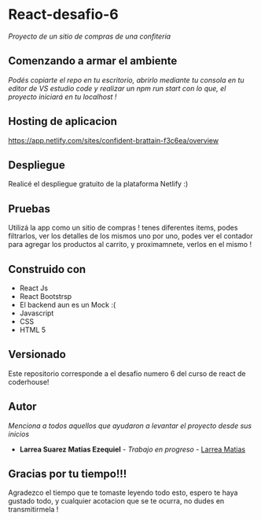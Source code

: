 # React-desafio-6

_Proyecto de un sitio de compras de una confiteria_

## Comenzando a armar el ambiente
_Podés copiarte el repo en tu escritorio, abrirlo mediante tu consola en tu editor de VS estudio code y realizar un npm run start con lo que, el proyecto iniciará en tu localhost !_

## Hosting de aplicacion

https://app.netlify.com/sites/confident-brattain-f3c6ea/overview


## Despliegue

Realicé el despliegue gratuito de la plataforma Netlify :)

## Pruebas

Utilizá la app como un sitio de compras ! tenes diferentes items, podes filtrarlos, ver los detalles de los mismos uno por uno, podes ver el contador para agregar los productos al carrito, y proximamnete, verlos en el mismo !


## Construido con

* React Js 
* React Bootstrsp
* El backend aun es un Mock :(
* Javascript
* CSS
* HTML 5


## Versionado

Este repositorio corresponde a el desafio numero 6 del curso de react de coderhouse!

## Autor

_Menciona a todos aquellos que ayudaron a levantar el proyecto desde sus inicios_

* **Larrea Suarez Matias Ezequiel** - *Trabajo en progreso* - [Larrea Matias](https://github.com/Matata1991)

## Gracias por tu tiempo!!!

Agradezco el tiempo que te tomaste leyendo todo esto, espero te haya gustado todo, y cualquier acotacion que se te ocurra, no dudes en transmitirmela !

